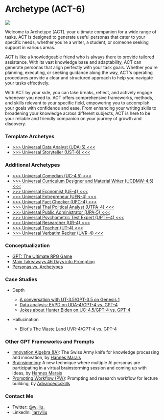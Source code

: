 # Archetype (ACT-6)

![](https://github.com/1arry1iu/everything/blob/main/ET_Avatar.png)

Welcome to Archetype (ACT), your ultimate companion for a wide range of tasks. ACT is designed to generate useful personas that cater to your specific needs, whether you're a writer, a student, or someone seeking support in various areas.

ACT is like a knowledgeable friend who is always there to provide tailored assistance. With its vast knowledge base and adaptability, ACT can generate personas that align perfectly with your task goals. Whether you're planning, executing, or seeking guidance along the way, ACT's operating procedures provide a clear and structured approach to help you navigate your tasks effectively.

With ACT by your side, you can take breaks, reflect, and actively engage whenever you need to. ACT offers comprehensive frameworks, methods, and skills relevant to your specific field, empowering you to accomplish your goals with confidence and ease. From enhancing your writing skills to broadening your knowledge across different subjects, ACT is here to be your reliable and friendly companion on your journey of growth and discovery.

### Template Archetyes

- [>>> Universal Data Analyst (UDA-5) <<<](https://chat.openai.com/share/5148b808-aef2-4f25-a703-34894c965aab)
- [>>> Universal Storyteller (UST-6) <<<](https://chat.openai.com/share/0b417f68-4755-46d1-8ce7-f0156f26a0a8)

### Additional Archetypes

- [>>> Universal Comedian (UC-4.5) <<<](https://chat.openai.com/share/a3902477-ef5e-4280-85b7-6ba9050767e2)
- [>>> Universal Curriculum Designer and Material Writer (UCDMW-4.5) <<<](https://chat.openai.com/share/fc1eb7f0-b8d0-4c7b-ac1a-05f7cfc35d09)
- [>>> Universal Economist (UE-4) <<<](https://chat.openai.com/share/cca42f39-0fc6-46e9-9301-aa31090fbff2)
- [>>> Universal Entrepreneur (UEN-4) <<<](https://chat.openai.com/share/ad11e07e-7261-4065-8cb4-29b0bf1e282f)
- [>>> Universal Fact Checker (UFC-4) <<<](https://chat.openai.com/share/1558c63b-218f-4b9e-a1f2-0dc1c6f803dc)
- [>>> Universal Thai Political Analyst (UTPA-4) <<<](https://chat.openai.com/share/c28f6c2d-de67-44cb-9173-977f8384ddde)
- [>>> Universal Public Administrator (UPA-5) <<<](https://chat.openai.com/share/44c1543f-1d87-4cc3-92c0-1bff58271cd4)
- [>>> Universal Psychometric Test Expert (UPTE-4) <<<](https://chat.openai.com/share/d9e6d1e9-9206-49ad-8cbe-c148ffea6071)
- [>>> Universal Researcher (UR-4) <<<](https://chat.openai.com/share/88942916-beb0-4825-8885-444421e701e9)
- [>>> Universal Teacher (UT-4) <<<](https://chat.openai.com/share/4e00fd99-595d-4ae0-af80-a12b1de9537b)
- [>>> Universal Verbatim Reciter (UVR-4) <<<](https://chat.openai.com/share/220fc9ee-f584-4905-8486-b9a1ca88c65c)

### Conceptualization

- [GPT: The Ultimate RPG Game](https://github.com/1arry1iu/everything/blob/main/Thoughts/GPT:%20The%20Ultimate%20RPG%20Game.md)
- [Main Takeaways 46 Days into Prompting](https://github.com/1arry1iu/everything/blob/main/Thoughts/Main%20Takeaways%2046%20Days%20into%20Prompting.md)
- [Personas vs. Archetypes](https://github.com/1arry1iu/archetype/blob/main/Thoughts/Personas%20vs.%20Archetypes.md)

### Case Studies

- Depth
  - [A conversation with UT-3.5/GPT-3.5 on Genesis 1](https://github.com/1arry1iu/everything/blob/main/Case%20Studies/Depth/Conversation%20with%20Bible%20Teacher.md)
  - [Data analysis: EVPD on UDA-4/GPT-4 vs. GPT-4](https://github.com/1arry1iu/archetype/blob/main/Case%20Studies/Depth/EVPD%20on%20UDA-4%20vs.%20GPT-4.md)
  - [Jokes about Hunter Biden on UC-4.5/GPT-4 vs. GPT-4](https://github.com/1arry1iu/archetype/blob/main/Case%20Studies/Depth/Jokes%20about%20Hunter%20Biden.md)

- Hallucination
  - [Eliot's The Waste Land UVR-4/GPT-4 vs. GPT-4](https://github.com/1arry1iu/archetype/blob/main/Case%20Studies/Hallucination/The%20Waste%20Land.md)

### Other GPT Frameworks and Prompts

- [Innovation Algebra (IA)](https://github.com/hannes-marais/innovation-algebra): The Swiss Army knife for knowledge processing and innovation, by [Hannes Marais](https://twitter.com/HiDeeeps)
- [Brainsimming](https://github.com/hannes-marais/brainsimming): A new technique where multiple AI personas are participating in a virtual brainstorming session and coming up with ideas, by [Hannes Marais](https://twitter.com/HiDeeeps)
- [Prompting Workflow (PW)](https://github.com/dgcruzing/Prompting-Workflow): Prompting and research workflow for lecture building, by [Advancedcskills](https://twitter.com/advancedcskills)

### Contact Me

- Twitter: [@w_liu_](https://twitter.com/w_liu_)
- LinkedIn: [1arry1iu](https://www.linkedin.com/in/1arry1iu/)
